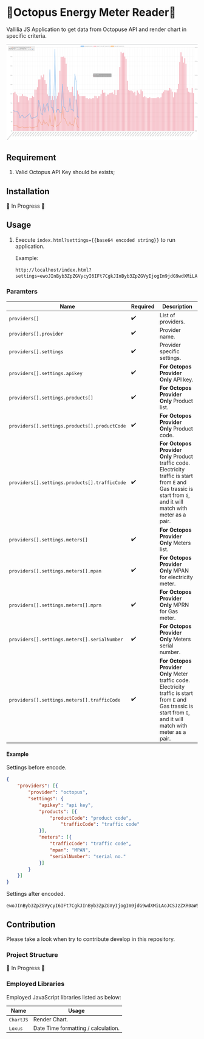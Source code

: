 # :octopus:Octopus Energy Meter Reader:octopus:  #

Vallilia JS Application to get data from Octopuse API and render chart in specific criteria.

![Screenshot](images/Screenshot.png)

## Requirement ##
1. Valid Octopus API Key should be exists;

## Installation ##
:construction: In Progress :construction:

## Usage ##
1. Execute `index.html?settings={{base64 encoded string}}` to run application. 

	Example:
    ```
    http://localhost/index.html?settings=ewoJInByb3ZpZGVycyI6IFt7CgkJInByb3ZpZGVyIjogIm9jdG9wdXMiLAoJCSJzZXR0aW5ncyI6IHsKCQkJImFwaWtleSI6ICJhcGkga2V5IiwKCQkJInByb2R1Y3RzIjogW3sKCQkJCSJwcm9kdWN0Q29kZSI6ICJwcm9kdWN0IGNvZGUiLAoJCQkgICAgICAgICJ0cmFmZmljQ29kZSI6ICJ0cmFmZmljIGNvZGUiCgkJCX1dLAoJCQkibWV0ZXJzIjogW3sKCQkJICAgICJ0cmFmZmljQ29kZSI6ICJ0cmFmZmljIGNvZGUiLAoJCQkJIm1wYW4iOiAiTVBBTiIsCgkJCQkic2VyaWFsTnVtYmVyIjogInNlcmlhbCBuby4iCgkJCX1dCgkJfQoJfV0KfQ==
    ```
### Paramters ###
| Name | Required | Description |
| -------- | -------- | -------- |
| `providers[]` | :heavy_check_mark: | List of providers. |
| `providers[].provider` | :heavy_check_mark: | Provider name. |
| `providers[].settings` | :heavy_check_mark: | Provider specific settings. |
| `providers[].settings.apikey` | :heavy_check_mark: | __For Octopos Provider Only__ API key. |
| `providers[].settings.products[]` | :heavy_check_mark: | __For Octopos Provider Only__ Product list. |
| `providers[].settings.products[].productCode` | :heavy_check_mark: | __For Octopos Provider Only__ Product code. |
| `providers[].settings.products[].trafficCode` | :heavy_check_mark: | __For Octopos Provider Only__ Product traffic code. Electricity traffic is start from `E` and Gas trassic is start from `G`, and it will match with meter as a pair. |
| `providers[].settings.meters[]` | :heavy_check_mark: | __For Octopos Provider Only__ Meters list. |
| `providers[].settings.meters[].mpan` | :heavy_check_mark: | __For Octopos Provider Only__ MPAN for electricity meter. |
| `providers[].settings.meters[].mprn` | :heavy_check_mark: | __For Octopos Provider Only__ MPRN for Gas meter. |
| `providers[].settings.meters[].serialNumber` | :heavy_check_mark: | __For Octopos Provider Only__ Meters serial number. |
| `providers[].settings.meters[].trafficCode` | :heavy_check_mark: | __For Octopos Provider Only__ Meter traffic code. Electricity traffic is start from `E` and Gas trassic is start from `G`, and it will match with meter as a pair. |

#### Example ####
Settings before encode.
```json
{
	"providers": [{
		"provider": "octopus",
		"settings": {
			"apikey": "api key",
			"products": [{
				"productCode": "product code",
			        "trafficCode": "traffic code"
			}],
			"meters": [{
			    "trafficCode": "traffic code",
				"mpan": "MPAN",
				"serialNumber": "serial no."
			}]
		}
	}]
}
```
Settings after encoded.
```text
ewoJInByb3ZpZGVycyI6IFt7CgkJInByb3ZpZGVyIjogIm9jdG9wdXMiLAoJCSJzZXR0aW5ncyI6IHsKCQkJImFwaWtleSI6ICJhcGkga2V5IiwKCQkJInByb2R1Y3RzIjogW3sKCQkJCSJwcm9kdWN0Q29kZSI6ICJwcm9kdWN0IGNvZGUiLAoJCQkgICAgICAgICJ0cmFmZmljQ29kZSI6ICJ0cmFmZmljIGNvZGUiCgkJCX1dLAoJCQkibWV0ZXJzIjogW3sKCQkJICAgICJ0cmFmZmljQ29kZSI6ICJ0cmFmZmljIGNvZGUiLAoJCQkJIm1wYW4iOiAiTVBBTiIsCgkJCQkic2VyaWFsTnVtYmVyIjogInNlcmlhbCBuby4iCgkJCX1dCgkJfQoJfV0KfQ==
```

## Contribution ##
Please take a look when try to contribute develop in this repository.

### Project Structure ###
:construction: In Progress :construction:

### Employed Libraries ###
Employed JavaScript libraries listed as below:

| Name | Usage |
---|---
| `ChartJS` | Render Chart. |
| `Loxus` | Date Time formatting / calculation. |

